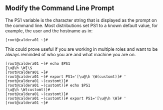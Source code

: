 ## Modify the Command Line Prompt
The PS1 variable is the character string that is displayed as the prompt on the command line. Most distributions set PS1 to a known default value, for example, the user and the hostname as in:
```
[root@caldera01 ~]#
```
This could prove useful if you are working in multiple roles and want to be always reminded of who you are and what machine you are on.

```
[root@caldera01 ~]# echo $PS1
[\u@\h \W]\$
[root@caldera01 ~]#
[root@caldera01 ~]# export PS1='[\u@\h \W(customt)]# '
[root@caldera01 ~(customt)]#
[root@caldera01 ~(customt)]# echo $PS1
[\u@\h \W(customt)]#
[root@caldera01 ~(customt)]#
[root@caldera01 ~(customt)]# export PS1='[\u@\h \W]# '
[root@caldera01 ~]#
```
